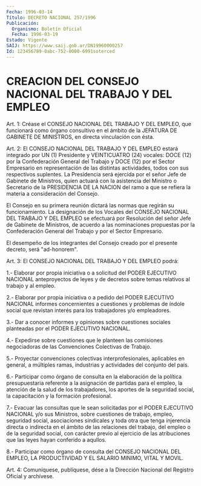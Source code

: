 ```yaml
---
Fecha: 1996-03-14
Título: DECRETO NACIONAL 257/1996
Publicación:
  Organismo: Boletín Oficial
  Fecha: 1996-03-19
Estado: Vigente
SAIJ: https://www.saij.gob.ar/DN19960000257
Id: 123456789-0abc-752-0000-6991soterced
---
```

# CREACION DEL CONSEJO NACIONAL DEL TRABAJO Y DEL EMPLEO

<a id="1"></a>
Art. 1:  Créase el CONSEJO NACIONAL DEL TRABAJO Y DEL EMPLEO, que  funcionará  como órgano consultivo en el ámbito de la JEFATURA DE  GABINETE  DE  MINISTROS,    en  directa  vinculación  con  ésta.

<a id="2"></a>
Art.  2: El CONSEJO NACIONAL DEL  TRABAJO  Y  DEL  EMPLEO  estará integrado  por  UN (1) Presidente y VEINTICUATRO (24) vocales: DOCE (12) por la Confederación  General  del  Trabajo y DOCE (12) por el Sector Empresario en representación de las  distintas  actividades, todos  con sus respectivos suplentes. La Presidencia será  ejercida por el señor  Jefe  de  Gabinete de Ministros, quien actuará con la asistencia del Ministro o Secretario de la PRESIDENCIA DE LA NACION del ramo a que se refiera  la  materia  a consideración del Consejo.

El Consejo en su primera reunión dictará las normas que regirán su funcionamiento. La designación de los Vocales  del CONSEJO NACIONAL DEL TRABAJO Y DEL EMPLEO se efectuará por Resolución del señor Jefe de Gabinete de Ministros, de acuerdo a las nominaciones  propuestas por la Confederación General del Trabajo y por el Sector Empresario.

El desempeño de los integrantes del Consejo creado por el  presente decreto, será "ad-honorem".

<a id="3"></a>
Art.  3:  El  CONSEJO  NACIONAL  DEL  TRABAJO Y DEL EMPLEO podrá:

1.- Elaborar  por  propia  iniciativa  o a solicitud  del  PODER EJECUTIVO NACIONAL anteproyectos de leyes y de decretos sobre temas relativos al trabajo y al empleo.

2.- Elaborar por propia iniciativa o a pedido  del PODER EJECUTIVO NACIONAL informes concernientes a cuestiones y problemas  de índole social  que  revistan interés para los trabajadores y/o empleadores.

3.- Dar a conocer  informes  y opiniones sobre cuestiones sociales planteadas por el PODER EJECUTIVO NACIONAL.

4.- Expedirse sobre cuestiones  que  le  planteen  las  comisiones negociadoras    de   las  Convenciones  Colectivas  de  Trabajo.

5.- Proyectar  convenciones  colectivas  interprofesionales, aplicables en  general, a múltiples ramas, industrias y actividades del conjunto del país.

6.- Participar  como  órgano  de  consulta en la elaboración de la política presupuestaria referente a  la asignación de partidas para el empleo, la atención de la salud de los trabajadores, los aportes de la seguridad social, la capacitación  y la formación profesional.

7.- Evacuar las consultas que le sean solicitadas  por  el  PODER EJECUTIVO  NACIONAL y/o sus Ministros, sobre cuestiones de trabajo, empleo, seguridad  social,  asociaciones sindicales y toda otra que tenga injerencia directa o indirecta en el ámbito de las relaciones del trabajo, del empleo o de  la  seguridad  social,  con  carácter previo  al  ejercicio  de  las  atribuciones  que  las  leyes hayan conferido a aqullos.

8.- Participar como órgano de consulta del CONSEJO NACIONAL  DEL EMPLEO,  LA  PRODUCTIVIDAD  Y  EL  SALARIO  MINIMO,  VITAL  Y MOVIL.

<a id="4"></a>
Art. 4: Comuníquese,  publíquese, dése a la Dirección Nacional del Registro Oficial y archívese.